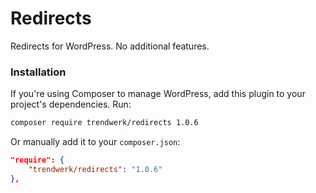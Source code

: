 Redirects
=========

Redirects for WordPress. No additional features.

### Installation
If you're using Composer to manage WordPress, add this plugin to your project's dependencies. Run:
```sh
composer require trendwerk/redirects 1.0.6
```

Or manually add it to your `composer.json`:
```json
"require": {
	"trendwerk/redirects": "1.0.6"
},
```
